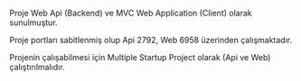 Proje Web Api (Backend) ve MVC Web Application (Client) olarak sunulmuştur. 

Proje portları sabitlenmiş olup Api 2792, Web 6958 üzerinden çalışmaktadır. 

Projenin çalışabilmesi için Multiple Startup Project olarak (Api ve Web) çalıştırılmalıdır.
